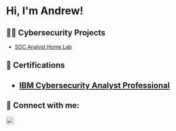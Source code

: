 <h1> Hi, I'm Andrew! </h1>

<h2> 👨‍💻 Cybersecurity Projects </h2>

- [SOC Analyst Home Lab](https://github.com/WoodardAndrew/SOC-Analyst-Home-Lab)

<h2> 📄 Certifications <h2>

- [IBM Cybersecurity Analyst Professional](https://www.coursera.org/account/accomplishments/specialization/NGSPW82U26JE)

<h2> 🤳 Connect with me:</h2>

[<img align="left" alt="WoodardAndrew | LinkedIn" width="22px" src="https://cdn.jsdelivr.net/npm/simple-icons@v3/icons/linkedin.svg" />][linkedin]

[linkedin]: https://linkedin.com/in/woodardandrew

<!--
**WoodardAndrew/WoodardAndrew** is a ✨ _special_ ✨ repository because its `README.md` (this file) appears on your GitHub profile.

Here are some ideas to get you started:

- 🔭 I’m currently working on ...
- 🌱 I’m currently learning ...
- 👯 I’m looking to collaborate on ...
- 🤔 I’m looking for help with ...
- 💬 Ask me about ...
- 📫 How to reach me: ...
- 😄 Pronouns: ...
- ⚡ Fun fact: ...
-->
